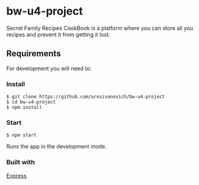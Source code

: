 # bw-u4-project

Secret Family Recipes CookBook is a platform where you can store all you recipes and prevent it from getting it lost.

## Requirements

For development you will need to:

### Install

    $ git clone https://github.com/urosivanovich/bw-u4-project
    $ cd bw-u4-project
    $ npm install

### Start

    $ npm start

Runs the app in the development mode.

### Built with

[Express](https://expressjs.com/) 
